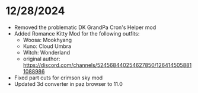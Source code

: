 12/28/2024
==
- Removed the problematic DK GrandPa Cron's Helper mod
- Added Romance Kitty Mod for the following outfits:
  - Woosa: Mookhyang
  - Kuno: Cloud Umbra
  - Witch: Wonderland
  - original author: https://discord.com/channels/524568440254627850/1264145058811088986
- Fixed part cuts for crimson sky mod
- Updated 3d converter in paz browser to 11.0